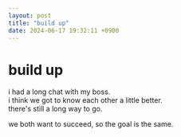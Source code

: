 ```yaml
---
layout: post
title: "build up"
date: 2024-06-17 19:32:11 +0900
---
```


# build up

i had a long chat with my boss.  
i think we got to know each other a little better.  
there's still a long way to go.  
  
we both want to succeed, so the goal is the same.  
